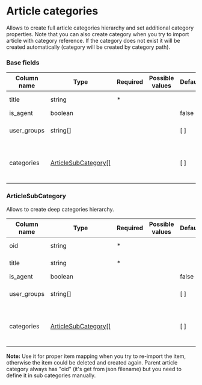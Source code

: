 Article categories
==================

Allows to create full article categories hierarchy and set additional category properties. 
Note that you can also create category when you try to import article with category reference. If the category does not exist it will be created automatically (category will be created by category path).

### Base fields

| Column name               | Type                                          | Required | Possible values | Default | Description                                    | Examples             |
| --------------------------|-----------------------------------------------|----------|-----------------|---------|------------------------------------------------|----------------------|
| title                     | string                                        |  *       |                 |         | Category title.                                |                      |
| is_agent                  | boolean                                       |          |                 | false   |                                                |                      |
| user_groups               | string[]                                      |          |                 | [ ]     | Array of usergroup names.                      | everyone, registered |
| categories                | [ArticleSubCategory\[\]](#articlesubcategory) |          |                 | [ ]     | Children categories, array of sub categories.  |                      |

### ArticleSubCategory

Allows to create deep categories hierarchy.

| Column name               | Type                                          | Required | Possible values | Default | Description                                    | Examples             |
| --------------------------|-----------------------------------------------|----------|-----------------|---------|------------------------------------------------|----------------------|
| oid                       | string                                        |  *       |                 |         | External source id.                            |                      |
| title                     | string                                        |  *       |                 |         | Category title.                                |                      |
| is_agent                  | boolean                                       |          |                 | false   |                                                |                      |
| user_groups               | string[]                                      |          |                 | [ ]     | Array of usergroup names.                      | everyone, registered |
| categories                | [ArticleSubCategory\[\]](#articlesubcategory) |          |                 | [ ]     | Children categories, array of sub categories.  |                      |

**Note:** Use it for proper item mapping when you try to re-import the item, otherwise the item could be deleted and created again.
Parent article category always has "oid" (it's get from json filename) but you need to define it in sub categories manually.
